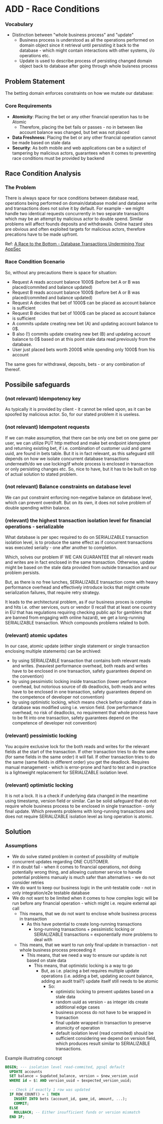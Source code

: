 # ADD - Race Conditions

### Vocabulary
* Distinction between "whole business process" and "update" 
  * Business process is understood as all the operations performed on domain object since it retrieval until persisting it back to the database - which might contain interactions with other systems, i/o operations etc.
  * Update is used to describe process of persisting changed domain object back to database after going through whole buisness process 

## Problem Statement

The betting domain enforces constraints on how we mutate our database:

### Core Requirements
* **Atomicity**: Placing the bet or any other financial operation has to be Atomic
  * Therefore, placing the bet fails or passes - no in between like account balance was changed, but bet was not placed
* **Data Freshness**: Placing the bet or any other financial operation cannot be made based on stale data
* **Security**: As both mobile and web applications can be a subject of tampering by malicious actors, guarantees when it comes to preventing race conditions must be provided by backend

## Race Condition Analysis

### The Problem
There is always space for race conditions between database read, operations being performed on domain/database model and database write and transactions does not solve it by default. For example - we might handle two identical requests concurrently in two separate transactions which may be an attempt by malicious actor to double spend. Similar problems will affect founds deposits and withdrawals. Online hazard sites are obvious and often exploited targets for malicious actors, therefore precations have to be made upfront. 

Ref: [A Race to the Bottom - Database Transactions Undermining Your AppSec](https://blog.doyensec.com/2024/07/11/database-race-conditions.html)

### Race Condition Scenario
So, without any precautions there is space for situation: 
* Request A reads account balance 1000$ (before bet A or B was placed/commited and balance updated)
* Request B reads account balance 1000$ (before bet A or B was placed/commited and balance updated)
* Request A decides that bet of 1000$ can be placed as account balance is sufficient
* Request B decides that bet of 1000$ can be placed as account balance is sufficient
* A commits update creating new bet (A) and updating account balance to 0$.
* B also (!) commits update creating new bet (B) and updating account balance to 0$ based on at this point stale data read previously from the database.
* User just placed bets worth 2000\$ while spending only 1000\$ from his account

The same goes for withdrawal, deposits, bets - or any combination of thereof. 

## Possibile safeguards 

### (not relevant) Idempotency key

As typically it is provided by client - it cannot be relied upon, as it can be spoofed by malicious actor. So, for our stated problem it is useless. 

### (not relevant) Idempotent requests 

If we can make assumption, that there can be only one bet on one game per user, we can utilize PUT http method and make bet endpoint idempotent and returning existing bet, if i.e. combination of customer uuid and game uuid, are found in bets table. But it is in fact relevant, as this safeguard still depends on how we isolate concurrent database transactions underneath/do we use locking/if whole process is enclosed in transaction or only persisting changes etc. So, nice to have, but it has to be built on top of actual solution to stated problem. 

### (not relevant) Balance constraints on database level

We can put constraint enforcing non-negative balance on database level, which can prevent overdraft. But on its own, it does not solve problem of double spending within balance. 

### (relevant) the highest transaction isolation level for financial operations - serializable

What database is per spec required to do on SERIALIZABLE transaction isolation level, is to produce the same effect as if concurrent transactions was executed serially - one after another to completion. 

Which, solves our problem IF WE CAN GUARANTEE that all relevant reads and writes are in fact enclosed in the same transaction. Otherwise, update might be based on the stale data provided from outside transaction and our problem persists. 

But, as there is no free lunches, SERIALIZABLE transaction come with heavy performance overhead and effectively introduce locks that might create serialization failures, that require retry strategy.

It leads to the architectural problem, as if our business proces is complex and hits i.e. other services, ours or vendor (I recall that at least one country in EU that has regulations requiring checking public api for gamblers that are banned from engaging with online hazard), we get a long-running SERIALIZABLE transaction. Which compounds problems related to both. 

### (relevant) atomic updates

In our case, atomic update (either single statement or single transaction enclosing multiple statements) can be archived:  
* by using SERIALIZABLE transaction that contains both relevant reads and writes. (heaviest performance overhead, both reads and writes have to be enclosed in one transaction, safety guarantees depend on the convention)
* by using pessimistic locking inside transaction (lower performance overhead, but notorious source of db deadlocks, both reads and writes have to be enclosed in one transaction, safety guarantees depend on the competence of developer not convention)
* by using optimistic locking, which means check before update if data in database was modified using i.e. version field. (low performance overhead, no risk of deadlocks, no requirement that whole process have to be fit into one transaction, safety guarantees depend on the competence of developer not convention)

### (relevant) pessimistic locking 

You acquire exclusive lock for the both reads and writes for the relevant fields at the start of the transaction. If other transaction tries to do the same (for same fields in the same order) it will fail. If other transaction tries to do the same (same fields in different order) you get the deadlock. Requires manual management - which is error-prone and hard to test and in practice is a lightweight replacement for SERIALIZABLE isolation level. 

### (relevant) optimistic locking 

It is not a lock. It is a check if underlying data changed in the meantime using timestamp, version field or similar. Can be solid safeguard that do not require whole business process to be enclosed in single transaction - only final update. Which prevents problems with long-running transactions and does not require SERIALIZABLE isolation level as long operation is atomic. 

## Solution

### Assumptions
* We do solve stated problem in context of possibility of multiple concurrent updates regarding ONE CUSTOMER. 
* If in doubt fail - when it comes to financial operations, not doing potentially wrong thing, and allowing customer service to handle potential problems manualy is much safer than alternatives - we do not consider retries
* We do want to keep our business logic in the unit-testable code - not in only integration/e2e testable database
* We do not want to be limited when it comes to how complex logic will be run before any financial operation - which might i.e. require external api call 
  * This means, that we do not want to enclose whole business process in transaction
    * As this have potential to create long-running transactions
      * long-running transactions + pessimistic locking or SERIALIZABLE transactions = exponentially more problems to deal with
  * This means, that we want to run only final update in transaction - not whole business process preceeding it
    * This means, that we need a way to ensure our update is not based on stale data
      * This means, that optimistic locking is a way to go 
        * But, as i.e. placing a bet requires multiple update operations (i.e. adding a bet, updating account balance, adding an audit trail?) update itself still needs to be atomic 
          * So: 
            * optimistic locking to prevent updates based on a stale data 
            * random uuid as version - as integer ids create additional edge cases
            * business process do not have to be wrapped in transaction
            * final update wrapped in transaction to preserve atomicity of operation 
            * default isolation level (read commited) should be sufficient considering we depend on version field, which produces result similar to SERIALIZABLE transactions. 

Example illustrating concept
```sql
BEGIN; --- isolation level read-commited, pgsql default
  UPDATE accounts 
  SET balance = $updated_balance, version = $new_version_uuid
  WHERE id = $1 AND version_uuid = $expected_version_uuid;
  
  -- Check if exactly 1 row was updated
  IF ROW_COUNT() = 1 THEN
    INSERT INTO bets (account_id, game_id, amount, ...);
    COMMIT;
  ELSE
    ROLLBACK; -- Either insufficient funds or version mismatch
  END IF;
```
